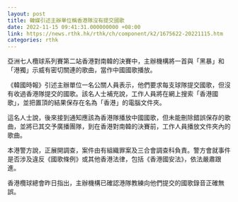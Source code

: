 ```yaml
---
layout: post
title: 韓媒引述主辦單位稱香港隊沒有提交國歌
date: 2022-11-15 09:41:31.000000000 +08:00
link: https://news.rthk.hk/rthk/ch/component/k2/1675622-20221115.htm
categories: rthk
---
```


亞洲七人欖球系列賽第二站香港對南韓的決賽中，主辦機構將一首與「黑暴」和「港獨」示威有密切關連的歌曲，當作中國國歌播放。

《韓國時報》引述主辦單位一名公關人員表示，他們要求每支球隊提交國歌，但沒有收過香港隊提交的國歌。該名人士補充說，工作人員將在網上搜索「香港國歌」，並把置頂的結果保存在名為「香港」的電腦文件夾。

這名人士說，後來接到通知應該為香港隊播放中國國歌，但未能刪除錯誤保存的歌曲，並將已其交予廣播團隊，到在香港對南韓的決賽前，工作人員播放文件夾內的歌曲。

本港警方說，正展開調查，案件由有組織罪案及三合會調查科負責。警方會就事件是否涉及違反《國歌條例》或其他香港法律，包括《香港國安法》，依法嚴肅跟進。

香港欖球總會昨日指出，主辦機構已確認港隊教練向他們提交的國歌錄音正確無誤。
